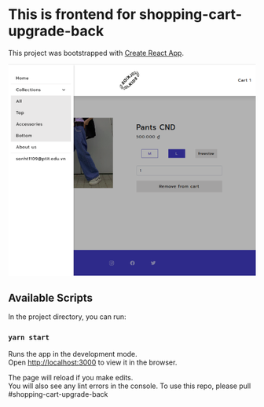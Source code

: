 # This is frontend for shopping-cart-upgrade-back

This project was bootstrapped with [Create React App](https://github.com/facebook/create-react-app).

<img src="/src/assets/images/demo-shopping-cart.png" alt=""/>

## Available Scripts

In the project directory, you can run:

### `yarn start`

Runs the app in the development mode.\
Open [http://localhost:3000](http://localhost:3000) to view it in the browser.

The page will reload if you make edits.\
You will also see any lint errors in the console.
To use this repo, please pull #shopping-cart-upgrade-back
